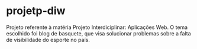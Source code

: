 # projetp-diw
Projeto referente à matéria Projeto Interdiciplinar: Aplicações Web. O tema escolhido foi blog de basquete, que visa solucionar problemas sobre a falta de visibilidade do esporte no país.
